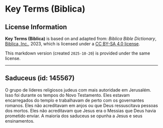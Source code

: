 # Key Terms (Biblica)

## License Information

**Key Terms (Biblica)** is based on and adapted from: _Biblica Bible Dictionary_, [Biblica, Inc.](https://www.biblica.com/), 2023, which is licensed under a [CC BY-SA 4.0 license](https://creativecommons.org/licenses/by-sa/4.0/legalcode.en).

This markdown version (created `2025-10-20`) is provided under the same license.



--------------------------------

## Saduceus (id: 145567)

O grupo de líderes religiosos judeus com mais autoridade em Jerusalém. Isso foi durante os tempos do Novo Testamento. Eles estavam encarregados do templo e trabalhavam de perto com os governantes romanos. Eles não acreditavam em anjos ou que Deus ressuscitava pessoas dos mortos. Eles não acreditavam que Jesus era o Messias que Deus havia prometido enviar. A maioria dos saduceus se opunha a Jesus e seus ensinamentos.


